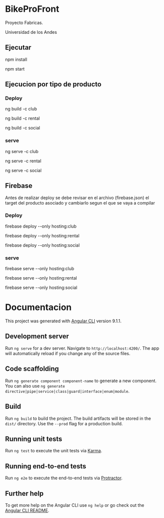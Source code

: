 # BikeProFront

Proyecto Fabricas. 

Universidad de los Andes

## Ejecutar

npm install

npm start

## Ejecucion por tipo de producto

### Deploy

ng build -c club

ng build -c rental

ng build -c social

### serve

ng serve -c club

ng serve -c rental

ng serve -c social


## Firebase

Antes de realizar deploy se debe revisar en el archivo (firebase.json) el target del producto asociado y cambiarlo segun el que se vaya a compilar

### Deploy

firebase deploy --only hosting:club

firebase deploy --only hosting:rental

firebase deploy --only hosting:social

### serve

firebase serve --only hosting:club

firebase serve --only hosting:rental

firebase serve --only hosting:social


# Documentacion

This project was generated with [Angular CLI](https://github.com/angular/angular-cli) version 9.1.1.

## Development server

Run `ng serve` for a dev server. Navigate to `http://localhost:4200/`. The app will automatically reload if you change any of the source files.

## Code scaffolding

Run `ng generate component component-name` to generate a new component. You can also use `ng generate directive|pipe|service|class|guard|interface|enum|module`.

## Build

Run `ng build` to build the project. The build artifacts will be stored in the `dist/` directory. Use the `--prod` flag for a production build.

## Running unit tests

Run `ng test` to execute the unit tests via [Karma](https://karma-runner.github.io).

## Running end-to-end tests

Run `ng e2e` to execute the end-to-end tests via [Protractor](http://www.protractortest.org/).

## Further help

To get more help on the Angular CLI use `ng help` or go check out the [Angular CLI README](https://github.com/angular/angular-cli/blob/master/README.md).
